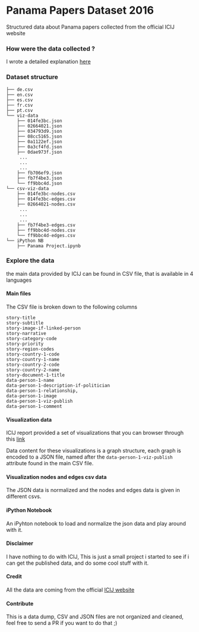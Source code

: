 # Panama Papers Dataset 2016
Structured data about Panama papers collected from the official ICIJ website 
### How were the data collected ?
I wrote a detailed explanation [here](COLLECTION.md)
### Dataset structure
```
├── de.csv
├── en.csv
├── es.csv
├── fr.csv
├── pt.csv
└── viz-data
    ├── 014fe3bc.json
    ├── 02664021.json
    ├── 034793d9.json
    ├── 08cc5165.json
    ├── 0a1122ef.json
    ├── 0a3cf4fd.json
    ├── 0dae973f.json
	 ...
	 ...
	 ...
	├── fb706ef9.json
    ├── fb7f4be3.json
    └── ff9bbc4d.json
└── csv-viz-data
    ├── 014fe3bc-nodes.csv
    ├── 014fe3bc-edges.csv
    ├── 02664021-nodes.csv
     ...
     ...
     ...
    ├── fb7f4be3-edges.csv
    ├── ff9bbc4d-nodes.csv
    └── ff9bbc4d-edges.csv
└── iPython NB
    ├── Panama Project.ipynb
```

### Explore the data
the main data provided by ICIJ can be found in CSV file, that is available in 4 languages

#### Main files
The CSV file is broken down to the following columns

```
story-title
story-subtitle
story-image-if-linked-person
story-narrative
story-category-code
story-priority
story-region-codes
story-country-1-code
story-country-1-name
story-country-2-code
story-country-2-name
story-document-1-title
data-person-1-name
data-person-1-description-if-politician
data-person-1-relationship,
data-person-1-image
data-person-1-viz-publish
data-person-1-comment
```

#### Visualization data
ICIJ report provided a set of visualizations that you can browser through this [link](https://panamapapers.icij.org/the_power_players/)

Data content for these visualizations is a graph structure, each graph is encoded to a JSON file, named after the ``` data-person-1-viz-publish ``` attribute found in the main CSV file.

#### Visualization nodes and edges csv data
The JSON data is normalized and the nodes and edges data is given in different csvs.

#### iPython Notebook
An iPyhton notebook to load and normalize the json data and play around with it.

#### Disclaimer
I have nothing to do with ICIJ, This is just a small project i started to see if i can get the published data, and do some cool stuff with it.

#### Credit
All the data are coming from the official [ICIJ website](https://panamapapers.icij.org/graphs/)

#### Contribute
This is a data dump, CSV and JSON files are not organized and cleaned, feel free to send a PR if you want to do that ;) 
